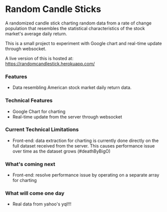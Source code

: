 # Random Candle Sticks

A randomized candle stick charting random data from a rate of change population that resembles the statistical characteristics of the stock market's average daily return.

This is a small project to experiment with Google chart and real-time update through websocket.

A live version of this is hosted at: https://randomcandlestick.herokuapp.com/

### Features
- Data resembling American stock market daily return data.

### Technical Features
- Google Chart for charting
- Real-time update from the server through websocket

### Current Technical Limitations
- Front-end: data extraction for charting is currently done directly on the full dataset received from the server. This causes performance issue over time as the dataset grows (#deathByBigO)

### What's coming next
- Front-end: resolve performance issue by operating on a separate array for charting

### What will come one day
- Real data from yahoo's yql!!!


<!-- Alt-H1 -->
<!-- ====== -->

<!-- Alt-H2 -->
<!-- ------ -->

